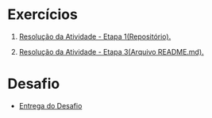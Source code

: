 # Exercícios


1. [Resolução da Atividade - Etapa 1(Repositório).](../../Compass_UOL/)


2. [Resolução da Atividade - Etapa 3(Arquivo README.md).](../../Compass_UOL/README.md)


# Desafio


- [Entrega do Desafio](../Sprint%201/Desafio/)
